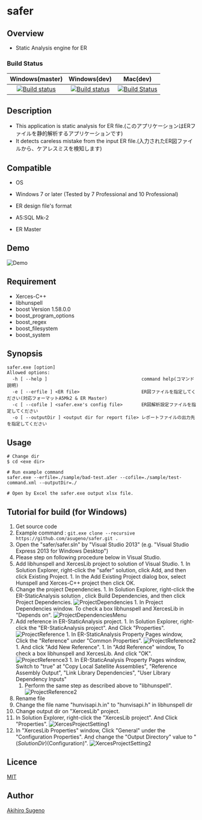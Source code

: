 # safer

## Overview

* Static Analysis engine for ER

### Build Status

| Windows(master) | Windows(dev) | Mac(dev) |
|:------------:|:------------:|:------------:|
|[![Build status](https://ci.appveyor.com/api/projects/status/ryetcyxmwhvh85ag/branch/master?svg=true)](https://ci.appveyor.com/project/AkihiroSugeno/safer/branch/master)|[![Build status](https://ci.appveyor.com/api/projects/status/ryetcyxmwhvh85ag/branch/dev?svg=true)](https://ci.appveyor.com/project/AkihiroSugeno/safer/branch/dev)|[![Build Status](https://travis-ci.org/asugeno/safer.svg?branch=dev)](https://travis-ci.org/asugeno/safer)|

## Description

* This application is static analysis for ER file.(このアプリケーションはERファイルを静的解析するアプリケーションです)
* It detects careless mistake from the input ER file.(入力されたER図ファイルから、ケアレスミスを検知します)

## Compatible

* OS
 * Windows 7 or later (Tested by 7 Professional and 10 Professional) 
 
* ER design file's format
 * A5:SQL Mk-2
 * ER Master

## Demo

![Demo](https://github.com/asugeno/safer_binary/blob/master/demo.gif)

## Requirement

* Xerces-C++
* libhunspell
* boost Version 1.58.0.0
* boost_program_options
* boost_regex
* boost_filesystem
* boost_system

## Synopsis

```
safer.exe [option]
Allowed options:
  -h [ --help ]                                   command help(コマンド説明)
  -e [ --erfile ] <ER file>                       ER図ファイルを指定してください(対応フォーマットA5Mk2 & ER Master)
  -c [ --cofile ] <safer.exe's config file>       ER図解析設定ファイルを指定してください
  -o [ --outputDir ] <output dir for report file> レポートファイルの出力先を指定してください
```

## Usage

```
# Change dir
$ cd <exe dir>

# Run example command 
safer.exe --erfile=./sample/bad-test.a5er --cofile=./sample/test-command.xml --outputDir=./

# Open by Excel the safer.exe output xlsx file.
```

## Tutorial for build (for Windows)

1. Get source code
  1. Example command : ` git.exe clone --recursive https://github.com/asugeno/safer.git . `
1. Open the "safer/safer.sln" by "Visual Studio 2013" (e.g. "Visual Studio Express 2013 for Windows Desktop")
1. Please step on following procedure below in Visual Studio.
  1. Add libhunspell and XercesLib project to solution of Visual Studio.
    1. In Solution Explorer, right-click the "safer" solution, click Add, and then click Existing Project.
    1. In the Add Existing Project dialog box, select Hunspell and Xerces-C++ project then click OK.
  1. Change the project Dependencies.
    1. In Solution Explorer, right-click the ER-StaticAnalysis solution , click Build Dependencies, and then click Project Dependencies.
    ![ProjectDependencies](image/ProjectDependencies.png)
    1. In Project Dependencies window. To check a box libhunspell and XercesLib in "Depends on".
    ![ProjectDependenciesMenu](image/ProjectDependenciesMenu.png)
  1. Add reference in ER-StaticAnalysis project.
    1. In Solution Explorer, right-click the "ER-StaticAnalysis project". And Click "Properties". 
    ![ProjectReference](image/ProjectReference.png)
    1. In ER-StaticAnalysis Property Pages window, Click the "Reference" under "Common Properties".
    ![ProjectReference2](image/ProjectReference2.png)
    1. And click "Add New Reference".
    1. In "Add Reference" window, To check a box libhunspell and XercesLib. And click "OK".
    ![ProjectReference3](image/ProjectReference3.png)
    1. In ER-StaticAnalysis Property Pages window, Switch to "true" at "Copy Local Satellite Assemblies", "Reference Assembly Output", "Link Library Dependencies", "User Library Dependency Inputs"
      1. Perform the same step as described above to "libhunspell".
    ![ProjectReference2](image/ProjectReference2.png)
1. Rename file
  1. Change the file name "hunvisapi.h.in" to "hunvisapi.h" in libhunspell dir
1. Change output dir on "XercesLib" project.
  1. In Solution Explorer, right-click the "XercesLib project". And Click "Properties". 
  ![XercesProjectSetting1](image/XercesProjectSetting1.png)
  1. In "XercesLib Properties" window, Click "General" under the "Configuration Properties". And change the "Output Directory" value to "$(SolutionDir)$(Configuration)".
  ![XercesProjectSetting2](image/XercesProjectSetting2.png)


## Licence

[MIT](https://opensource.org/licenses/mit-license.php)

## Author

[Akihiro Sugeno](https://github.com/asugeno)


